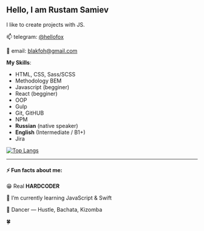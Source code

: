 ## Hello, I am Rustam Samiev

I like to create projects with JS.

📫 telegram: [@hellofox](https://t.me/hellofox)

📧 email: [blakfoh@gmail.com](mailto:blakfoh@gmail.com)

**My Skills**:  
- HTML, CSS,  Sass/SCSS
- Methodology BEM  
- Javascript (begginer)  
- React (begginer)  
- OOP  
- Gulp  
- Git, GitHUB  
- NPM  
- **Russian** (native speaker)
- **English** (Intermediate / B1+)
- Jira

[![Top Langs](https://github-readme-stats.vercel.app/api/top-langs/?username=hellorustam&layout=compact&theme=dracula&border_radius=16)](https://github.com/anuraghazra/github-readme-stats)

---

#### ⚡ Fun facts about me:
😁 Real **HARDCODER**

🥷 I’m currently learning JavaScript & Swift

🕺 Dancer — Hustle, Bachata, Kizomba


🍀 

<!--
**hellorustam/hellorustam** is a ✨ _special_ ✨ repository because its `README.md` (this file) appears on your GitHub profile.

Here are some ideas to get you started:

- 🔭 I’m currently working on ...
- 🌱 I’m currently learning ...
- 👯 I’m looking to collaborate on ...
- 🤔 I’m looking for help with ...
- 💬 Ask me about ...
- 📫 How to reach me: ...
- 😄 Pronouns: ...
- ⚡ Fun fact: ...
-->
